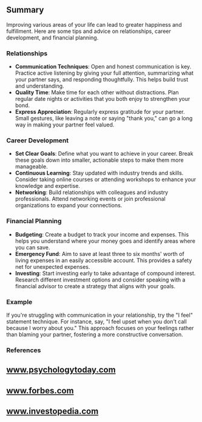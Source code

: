 ## Summary
Improving various areas of your life can lead to greater happiness and fulfillment. Here are some tips and advice on relationships, career development, and financial planning.

### Relationships
- **Communication Techniques**: Open and honest communication is key. Practice active listening by giving your full attention, summarizing what your partner says, and responding thoughtfully. This helps build trust and understanding.
- **Quality Time**: Make time for each other without distractions. Plan regular date nights or activities that you both enjoy to strengthen your bond.
- **Express Appreciation**: Regularly express gratitude for your partner. Small gestures, like leaving a note or saying "thank you," can go a long way in making your partner feel valued.

### Career Development
- **Set Clear Goals**: Define what you want to achieve in your career. Break these goals down into smaller, actionable steps to make them more manageable.
- **Continuous Learning**: Stay updated with industry trends and skills. Consider taking online courses or attending workshops to enhance your knowledge and expertise.
- **Networking**: Build relationships with colleagues and industry professionals. Attend networking events or join professional organizations to expand your connections.

### Financial Planning
- **Budgeting**: Create a budget to track your income and expenses. This helps you understand where your money goes and identify areas where you can save.
- **Emergency Fund**: Aim to save at least three to six months' worth of living expenses in an easily accessible account. This provides a safety net for unexpected expenses.
- **Investing**: Start investing early to take advantage of compound interest. Research different investment options and consider speaking with a financial advisor to create a strategy that aligns with your goals.

### Example
If you're struggling with communication in your relationship, try the "I feel" statement technique. For instance, say, "I feel upset when you don't call because I worry about you." This approach focuses on your feelings rather than blaming your partner, fostering a more constructive conversation.

### References
## www.psychologytoday.com
## www.forbes.com
## www.investopedia.com